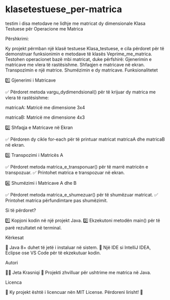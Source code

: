 # klasetestuese_per-matrica
testim i disa metodave ne lidhje me matricat dy dimensionale
Klasa Testuese për Operacione me Matrica
                                                
Përshkrimi: 

Ky projekt përmban një klasë testuese Klasa_testuese, e cila përdoret për të demonstruar funksionimin e metodave të klasës Veprime_me_matrica. Testohen operacionet bazë mbi matricat, duke përfshirë:
Gjenerimin e matricave me vlera të rastësishme.
Shfaqjen e matricave në ekran.
Transpozimin e një matrice.
Shumëzimin e dy matricave.
Funksionalitetet

1️⃣ Gjenerimi i Matricave

✅ Përdoret metoda vargu_dydimendsional() për të krijuar dy matrica me vlera të rastësishme:

matricaA: Matricë me dimensione 3x4

matricaB: Matricë me dimensione 4x3

2️⃣ Shfaqja e Matricave në Ekran

✅ Përdoren dy cikle for-each për të printuar matricat matricaA dhe matricaB në ekran.

3️⃣ Transpozimi i Matricës A

✅ Përdoret metoda matrica_e_transponuar() për të marrë matricën e transpozuar.
✅ Printohet matrica e transpozuar në ekran.

4️⃣ Shumëzimi i Matricave A dhe B

✅ Përdoret metoda matrica_e_shumezuar() për të shumëzuar matricat.
✅ Printohet matrica përfundimtare pas shumëzimit.

Si të përdoret?

1️⃣ Kopjoni kodin në një projekt Java.
2️⃣ Ekzekutoni metodën main() për të parë rezultatet në terminal.

Kërkesat

🔹 Java 8+ duhet të jetë i instaluar në sistem.
🔹 Një IDE si IntelliJ IDEA, Eclipse ose VS Code për të ekzekutuar kodin.

Autori

👨‍💻 Jeta Krasniqi
📌 Projekti zhvilluar për ushtrime me matrica në Java.

Licenca

🔖 Ky projekt është i licencuar nën MIT License. Përdoreni lirisht! 🚀
